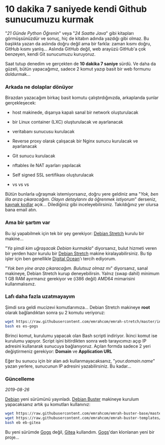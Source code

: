 10 dakika 7 saniyede kendi Github sunucumuzu kurmak
===================================================

"*21 Günde Python Öğrenin*" veya "*24 Saatte Java*" gibi kitapları
görmüşsünüzdür ve sonuç, hiç de kitabın adında yazdığı gibi olmaz. Bu başlıkta
yazan da aslında doğru değil ama bir farkla: zaman kısmı doğru, GitHub kısmı
yanlış... Aslında GitHub değil, web arayüzü GitHub'a çok benzeyen, kendi Git
sunucumuzu kuruyoruz.

Saat tutup denedim ve gerçekten de **10 dakika 7 saniye** sürdü. Ve daha da
güzeli, bütün yapacağımız, sadece 2 komut yazıp basit bir web formunu
doldurmak...


### Arkada ne dolaplar dönüyor
Birazdan yazacağım birkaç basit komutu çalıştırdığınızda, arkaplanda şunlar
gerçekleşecek:

* host makinede, dışarıya kapalı sanal bir network oluşturulacak

* bir Linux container (LXC) oluşturulacak ve ayarlanacak

* veritabanı sunucusu kurulacak

* Reverse proxy olarak çalışacak bir Nginx sunucu kurulacak ve ayarlanacak

* Git sunucu kurulacak

* nftables ile NAT ayarları yapılacak

* Self signed SSL sertifikası oluşturulacak

* vs vs vs

Bütün bunlarla uğraşmak istemiyorsanız, doğru yere geldiniz ama "*Yok, ben illa
arıza çıkaracağım. Olayın detaylarını da öğrenmek istiyorum*" derseniz,
[kaynak kodlar](https://github.com/emrahcom/emrah-stretch) açık...
Dilediğiniz gibi inceleyebilirsiniz. Takıldığınız yer olursa bana email atın.


### Ama bir şartım var
Bu işi yapabilmek için tek bir şey gerekiyor:
[Debian Stretch](https://www.debian.org/) kurulu bir makine...

"*Ya şimdi kim uğraşacak Debian kurmakla*" diyorsanız, bulut hizmeti veren bir
yerden hazır kurulu bir [Debian Stretch](https://www.debian.org/) makine
kiralayabilirsiniz. Bu tip işler için ben genellikle
[Digital Ocean](https://www.digitalocean.com/?refcode=92b0165840d8)'ı tercih
ediyorum.

"*Yok ben yine arıza çıkaracağım. Bulutsuz olmaz mı*" diyorsanız, sanal
makineye, Debian Stretch kurup deneyebilirsin. Yalnız (swap dahil) minimum 1 GB
RAM ayırmanız gerekiyor ve (i386 değil) AMD64 mimarisini kullanmalısınız.


### Lafı daha fazla uzatmayayım
Şimdi sıra geldi mucizevi komutlarımıza... Debian Stretch makineye **root**
olarak bağlandıktan sonra şu 2 komutu veriyoruz:

```bash
wget https://raw.githubusercontent.com/emrahcom/emrah-stretch/master/installer/es
bash es es-gogs
```

Birinci komut, kurulumu yapacak olan Bash scripti indiriyor. İkinci komut ise
kurulumu yapıyor. Script işini bitirdikten sonra web tarayıcımızı açıp IP
adresini kullanarak sunucuya bağlanıyoruz. Açılan formda sadece 2 yeri
değiştirmeniz gerekiyor: **Domain** ve **Application URL**

Eğer bu sunucu için bir alan adı kullanmayacaksanız, "*your.domain.name*" yazan
yerlere, sunucunun IP adresini yazabilirsiniz. Bu kadar...


### Güncelleme
_2019-08-26_

[Debian](https://www.debian.org/) yeni sürümünü yayınladı.
[Debian Buster](https://www.debian.org/) makineye kurulum yapacaksanız artık şu
komutları kullanınız:

```bash
wget https://raw.githubusercontent.com/emrahcom/emrah-buster-base/master/installer/eb
wget https://raw.githubusercontent.com/emrahcom/emrah-buster-templates/master/installer/eb-gitea.conf
bash eb eb-gitea
```

Bu yeni sürümde [Gogs](https://gogs.io/) değil, [Gitea](https://gitea.io/en-us/)
kullandım. [Gogs](https://gogs.io/)'dan klonlanan yeni bir proje...
